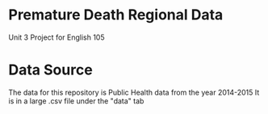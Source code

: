 # Premature Death Regional Data
Unit 3 Project for English 105
# Data Source
The data for this repository is Public Health data from the year 2014-2015
It is in a large .csv file under the "data" tab

